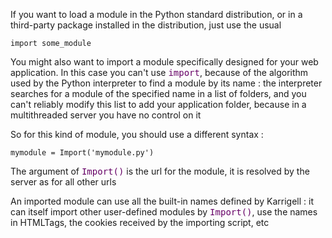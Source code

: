 If you want to load a module in the Python standard distribution, or in a third-party package installed in the distribution, just use the usual
```
import some_module
```

You might also want to import a module specifically designed for your web application. In this case you can't use <font color='#606' face="'Lucida Console',monospace">import</font>, because of the algorithm used by the Python interpreter to find a module by its name : the interpreter searches for a module of the specified name in a list of folders, and you can't reliably modify this list to add your application folder, because in a multithreaded server you have no control on it

So for this kind of module, you should use a different syntax :
```
mymodule = Import('mymodule.py')
```

The argument of <font color='#606' face="'Lucida Console',monospace">Import()</font> is the url for the module, it is resolved by the server as for all other urls

An imported module can use all the built-in names defined by Karrigell : it can itself import other user-defined modules by <font color='#606' face="'Lucida Console',monospace">Import()</font>, use the names in HTMLTags, the cookies received by the importing script, etc